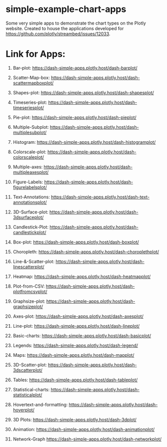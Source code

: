 # simple-example-chart-apps
Some very simple apps to demonstrate the chart types on the Plotly website. Created to house the applications developed for https://github.com/plotly/streambed/issues/12033.

# Link for Apps:

1. Bar-plot:
https://dash-simple-apps.plotly.host/dash-barplot/

2. Scatter-Map-box:
https://dash-simple-apps.plotly.host/dash-scattermapboxplot/

3. Shapes-plot:
https://dash-simple-apps.plotly.host/dash-shapesplot/

4. Timeseries-plot:
https://dash-simple-apps.plotly.host/dash-timeseriesplot/

5. Pie-plot:
https://dash-simple-apps.plotly.host/dash-pieplot/

6. Multiple-Subplot:
https://dash-simple-apps.plotly.host/dash-multiplesubplot/

7. Histogram:
https://dash-simple-apps.plotly.host/dash-histogramplot/

8. Colorscale-plot:
https://dash-simple-apps.plotly.host/dash-colorscaleplot/

9. Multiple-axes:
https://dash-simple-apps.plotly.host/dash-multipleaxesplot/

10. Figure-Labels:
https://dash-simple-apps.plotly.host/dash-figurelabelsplot/ 

11. Text-Annotations:
https://dash-simple-apps.plotly.host/dash-text-annotationsplot/

12. 3D-Surface-plot:
https://dash-simple-apps.plotly.host/dash-3dsurfaceplot/

13. Candlestick-Plot:
https://dash-simple-apps.plotly.host/dash-candlestickplot/

14. Box-plot:
https://dash-simple-apps.plotly.host/dash-boxplot/

15. Choropleth:
https://dash-simple-apps.plotly.host/dash-choroplethplot/

16. Line-&-Scatter-plot:
https://dash-simple-apps.plotly.host/dash-linescatterplot/

17. Heatmap:
https://dash-simple-apps.plotly.host/dash-heatmapplot/

18. Plot-from-CSV:
https://dash-simple-apps.plotly.host/dash-plotfromcsvplot/

19. Graphsize-plot:
https://dash-simple-apps.plotly.host/dash-graphsizeplot/

20. Axes-plot:
https://dash-simple-apps.plotly.host/dash-axesplot/

21. Line-plot:
https://dash-simple-apps.plotly.host/dash-lineplot/

22. Basic-charts:
https://dash-simple-apps.plotly.host/dash-basicplot/

23. Legends:
https://dash-simple-apps.plotly.host/dash-legend/

24. Maps:
https://dash-simple-apps.plotly.host/dash-mapplot/

25. 3D-Scatter-plot:
https://dash-simple-apps.plotly.host/dash-3dscatterplot/

26. Tables:
https://dash-simple-apps.plotly.host/dash-tableplot/

27. Statistical-charts:
https://dash-simple-apps.plotly.host/dash-statisticalplot/

28. Hovertext-and-formatting:
https://dash-simple-apps.plotly.host/dash-hoverplot/

29. 3D Plots:
https://dash-simple-apps.plotly.host/dash-3dplot/

30. Animation:
https://dash-simple-apps.plotly.host/dash-animationplot/

31. Network-Graph
https://dash-simple-apps.plotly.host/dash-networkplot/

